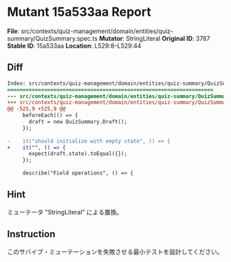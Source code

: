 # Mutant 15a533aa Report

**File**: src/contexts/quiz-management/domain/entities/quiz-summary/QuizSummary.spec.ts
**Mutator**: StringLiteral
**Original ID**: 3787
**Stable ID**: 15a533aa
**Location**: L529:8–L529:44

## Diff

```diff
Index: src/contexts/quiz-management/domain/entities/quiz-summary/QuizSummary.spec.ts
===================================================================
--- src/contexts/quiz-management/domain/entities/quiz-summary/QuizSummary.spec.ts	original
+++ src/contexts/quiz-management/domain/entities/quiz-summary/QuizSummary.spec.ts	mutated #3787
@@ -525,9 +525,9 @@
     beforeEach(() => {
       draft = new QuizSummary.Draft();
     });
 
-    it("should initialize with empty state", () => {
+    it("", () => {
       expect(draft.state).toEqual({});
     });
 
     describe("Field operations", () => {
```

## Hint

ミューテータ "StringLiteral" による置換。

## Instruction

このサバイブ・ミューテーションを失敗させる最小テストを設計してください。
